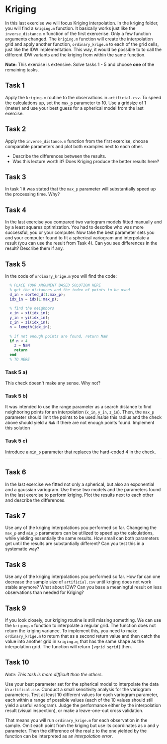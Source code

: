 # Kriging

In this last exercise we will focus Kriging interpolation. In the kriging folder, 
you will find a `kriging.m` function. It basically works just like the 
`inverse_distance.m` function of the first exercerise. Only a few function arguments
changed. The `kriging.m` function will create the interpolation grid and apply 
another function, `ordinary_krige.m` to each of the grid cells, just like the IDW
implementation. 
This way, it would be possible to to call the different IDW variants and the kriging 
from within the same function.

**Note:** This exercise is extensive. Solve tasks 1 - 5 and choose **one** of the 
remaining tasks.

## Task 1

Apply the `kriging.m` routine to the observations in `artificial.csv`. To speed the 
calculations up, set the `max_p` parameter to 10. Use a gridsize of 1 (meter) and
use your best guess for a spherical model from the last exercise.

## Task 2

Apply the `inverse_distance.m` function from the first exercise, choose comparable 
parameters and plot both examples next to each other. 

* Describe the differences between the results.
* Was this lecture worth it? Does Kriging produce the better results here?

## Task 3

In task 1 it was stated that the `max_p` parameter will substantially speed up the 
processing time. Why?

## Task 4 

In the last exercise you compared two variogram models fitted manually and by 
a least squares optimization. You had to describe who was more successful, you 
or your computer. Now take the best parameter sets you and your computer found to
fit a spherical variogram and interpolate a result (you can use the result from 
Task 4). Can you see differences in the result? Describe them if any.

## Task 5

In the code of `ordinary_krige.m` you will find the code:

```Matlab
  % PLACE YOUR ARGUMENT BASED SOLUTION HERE  
  % get the distances and the index of points to be used
  d_in = sorted_d(1:max_p);
  idx_in = idx(1:max_p);
  
  % find the neighbors
  x_in = xi(idx_in);
  y_in = yi(idx_in);
  z_in = zi(idx_in);
  n = length(idx_in);
  
  % if not enough points are found, return NaN
  if n < 4
    z = NaN
    return 
  end
  % TO HERE

```

### Task 5 a)

This check doesn't make any sense. Why not?

### Task 5 b)

It was intended to use the range parameter as a search distance to find neighboring 
points for an interpolation (`x_in`, `y_in`, `z_in`). Then, the `max_p` parameter
should limit the points to be used *inside* this radius and the check above 
should yield a `NaN` if there are not enough points found.
Implement this solution

### Task 5 c)

Introduce a `min_p` parameter that replaces the hard-coded 4 in the check.

<hr>

## Task 6

In the last exercise we fitted not only a spherical, but also an exponential and 
a gaussian variogram. Use these two models and the parameters found in the last 
exercise to perform kriging. Plot the results next to each other and describe the 
differences.

## Task 7

Use any of the kriging interpolations you performed so far. Changeing the `max_p` 
and `min_p` parameters can be utilized to speed up the calculations, while yielding 
essentially the same results. 
How small can both parameters get until the results are substantially different?
Can you test this in a systematic way? 

## Task 8

Use any of the kriging interpolations you performed so far. How far can one 
decrease the sample size of `artificial.csv` until kriging does not work stable 
anymore? 
What about IDW? Can you base a meaningful result on less observations than needed 
for Kriging?

## Task 9

If you look closely, our kriging routine is still missing something. We can use 
the `kriging.m` function to interpolate a regular grid. The function does not 
return the kriging variance. 
To implement this, you need to make `ordinary_krige.m` to return that as a second 
return value and then catch the value into another grid in `kriging.m`, that has 
the same shape as the interpolation grid. The function will return 
`[vgrid sgrid]` then.

## Task 10

*Note: This task is more difficult than the others.*

Use your best parameter set for the spherical model to interpolate the data in 
`artifical.csv`. Conduct a small sensitivity analysis for the variogram parameters.
Test at least 10 different values for each variogram parameter, each within a range 
of possible values (each of the 10 values should still yield a useful variogram).
Judge the performance either by the interpolation result (visual inspection), or
make a leave-one-out cross validation. 

That means you will run `ordinary_krige.m` for each observation in the sample. 
Omit each point from the kriging but use its coordinates as x and y parameter. 
Then the difference of the real z to the one yielded by the function can be 
interpreted as an *interpolation error*.
